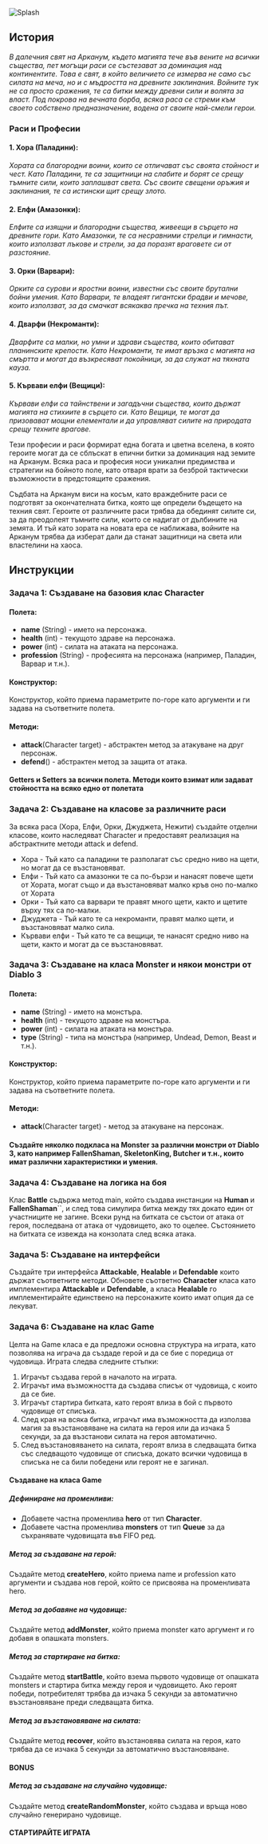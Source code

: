 ![Splash](dall-e.png)

## История
_В далечния свят на Арканум, където магията тече във вените на всички същества, пет могъщи раси се състезават за доминация над континентите. Това е свят, в който величието се измерва не само със силата на меча, но и с мъдростта на древните заклинания. Войните тук не са просто сражения, те са битки между древни сили и волята за власт. Под покрова на вечната борба, всяка раса се стреми към своето собствено предназначение, водена от своите най-смели герои._

### Раси и Професии

#### 1. Хора (Паладини):
_Хората са благородни воини, които се отличават със своята стойност и чест. Като Паладини, те са защитници на слабите и борят се срещу тъмните сили, които заплашват света. Със своите свещени оръжия и заклинания, те са истински щит срещу злото._

#### 2. Елфи (Амазонки):
_Елфите са изящни и благородни същества, живеещи в сърцето на древните гори. Като Амазонки, те са несравними стрелци и гимнасти, които използват лъкове и стрели, за да поразят враговете си от разстояние._

#### 3. Орки (Варвари):
_Орките са сурови и яростни воини, известни със своите брутални бойни умения. Като Варвари, те владеят гигантски брадви и мечове, които използват, за да смачкат всякаква пречка на техния път._

#### 4. Дварфи (Некроманти):
_Дварфите са малки, но умни и здрави същества, които обитават планинските крепости. Като Некроманти, те имат връзка с магията на смъртта и могат да възкресяват покойници, за да служат на тяхната кауза._

#### 5. Кървави елфи (Вещици):
_Кървави елфи са тайнствени и загадъчни същества, които държат магията на стихиите в сърцето си. Като Вещици, те могат да призовават мощни елементали и да управляват силите на природата срещу техните врагове._

Тези професии и раси формират една богата и цветна вселена, в която героите могат да се сблъскат в епични битки за доминация над земите на Арканум. Всяка раса и професия носи уникални предимства и стратегии на бойното поле, като отваря врати за безброй тактически възможности в предстоящите сражения.

Съдбата на Арканум виси на косъм, като враждебните раси се подготвят за окончателната битка, която ще определи бъдещето на техния свят. Героите от различните раси трябва да обединят силите си, за да преодолеят тъмните сили, които се надигат от дълбините на земята. И тъй като зората на новата ера се наближава, войните на Арканум трябва да изберат дали да станат защитници на света или властелини на хаоса.

## Инструкции

### Задача 1: Създаване на базовия клас Character
#### Полета:

- **name** (String) - името на персонажа.
- **health** (int) - текущото здраве на персонажа.
- **power** (int) - силата на атаката на персонажа.
- **profession** (String) - професията на персонажа (например, Паладин, Варвар и т.н.).

#### Конструктор:
Конструктор, който приема параметрите по-горе като аргументи и ги задава на съответните полета.

#### Методи:
- **attack**(Character target) - абстрактен метод за атакуване на друг персонаж.
- **defend**() - абстрактен метод за защита от атака.

#### Getters и Setters за всички полета. Методи които взимат или задават стойността на всяко едно от полетата

### Задача 2: Създаване на класове за различните раси
За всяка раса (Хора, Елфи, Орки, Джуджета, Нежити) създайте отделни класове, които наследяват Character и предоставят реализация на абстрактните методи attack и defend.
- Хора - Тъй като са паладини те разполагат със средно ниво на щети, но могат да се възстановяват.
- Елфи - Тъй като са амазонки те са по-бързи и нанасят повече щети от Хората, могат също и да възстановяват малко кръв оно по-малко от Хората
- Орки - Тъй като са варвари те правят много щети, както и щетите върху тях са по-малки.
- Джуджета - Тъй като те са некроманти, правят малко щети, и възстановяват малко сила.
- Кървави елфи - Тъй като те са вещици, те нанасят средно ниво на щети, както и могат да се възстановяват.


### Задача 3: Създаване на класа Monster и някои монстри от Diablo 3

#### Полета:
- **name** (String) - името на монстъра.
- **health** (int) - текущото здраве на монстъра.
- **power** (int) - силата на атаката на монстъра.
- **type** (String) - типа на монстъра (например, Undead, Demon, Beast и т.н.).

#### Конструктор:
Конструктор, който приема параметрите по-горе като аргументи и ги задава на съответните полета.

#### Методи:
- **attack**(Character target) - метод за атакуване на персонаж.

#### Създайте няколко подкласа на Monster за различни монстри от Diablo 3, като например FallenShaman, SkeletonKing, Butcher и т.н., които имат различни характеристики и умения.

### Задача 4: Създаване на логика на боя
Клас **Battle** съдържа метод main, който създава инстанции на **Human** и **FallenShaman**``, и след това симулира битка между тях докато един от участниците не загине. Всеки рунд на битката се състои от атака от героя, последвана от атака от чудовището, ако то оцелее. Състоянието на битката се извежда на конзолата след всяка атака.

### Задача 5: Създаване на интерфейси
Създайте три интерфейса **Attackable**, **Healable** и **Defendable** които държат съответните методи. Обновете съответно **Character** класа като имплементира **Attackable** и **Defendable**, а класа **Healable** го имплементирайте единствено на персонажите които имат опция да се лекуват.

### Задача 6: Създаване на клас Game
Целта на Game класа е да предложи основна структура на играта, като позволява на играча да създаде герой и да се бие с поредица от чудовища. Играта следва следните стъпки:

1. Играчът създава герой в началото на играта.
1. Играчът има възможността да създава списък от чудовища, с които да се бие.
1. Играчът стартира битката, като героят влиза в бой с първото чудовище от списъка.
1. След края на всяка битка, играчът има възможността да използва магия за възстановяване на силата на героя или да изчака 5 секунди, за да възстанови силата на героя автоматично.
1. След възстановяването на силата, героят влиза в следващата битка със следващото чудовище от списъка, докато всички чудовища в списъка не са били победени или героят не е загинал.

#### Създаване на класа Game

##### Дефиниране на променливи:
- Добавете частна променлива **hero** от тип **Character**.
- Добавете частна променлива **monsters** от тип **Queue<Monster>** за да съхранявате чудовищата във FIFO ред.

##### Метод за създаване на герой:
Създайте метод **createHero**, който приема name и profession като аргументи и създава нов герой, който се присвоява на променливата hero.

##### Метод за добавяне на чудовище:
Създайте метод **addMonster**, който приема monster като аргумент и го добавя в опашката monsters.

##### Метод за стартиране на битка:
Създайте метод **startBattle**, който взема първото чудовище от опашката monsters и стартира битка между героя и чудовището.
Ако героят победи, потребителят трябва да изчака 5 секунди за автоматично възстановяване преди следващата битка.

##### Метод за възстановяване на силата:
Създайте метод **recover**, който възстановява силата на героя, като трябва да се изчака 5 секунди за автоматично възстановяване.

#### BONUS
##### Метод за създаване на случайно чудовище:
Създайте метод **createRandomMonster**, който създава и връща ново случайно генерирано чудовище.

#### СТАРТИРАЙТЕ ИГРАТА
